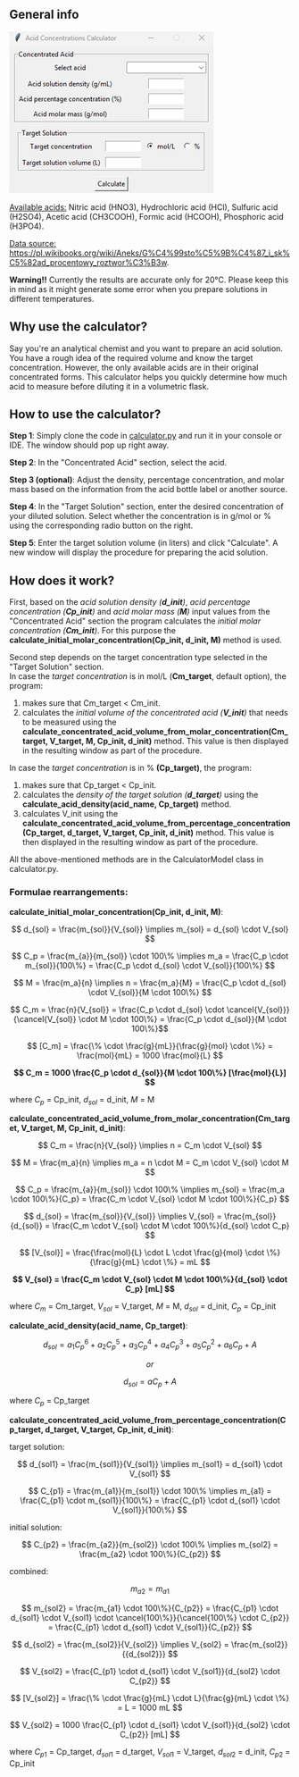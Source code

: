 ## General info
![calculator_interface.png](calculator_interface.png)

<u>Available acids:</u> Nitric acid (HNO3), Hydrochloric acid (HCl), Sulfuric acid (H2SO4), Acetic acid (CH3COOH), Formic acid (HCOOH), Phosphoric acid (H3PO4).

<u>Data source:</u> https://pl.wikibooks.org/wiki/Aneks/G%C4%99sto%C5%9B%C4%87_i_sk%C5%82ad_procentowy_roztwor%C3%B3w.

<b>Warning!!</b> Currently the results are accurate only for 20°C. Please keep this in mind as it might generate some error when you prepare solutions in different temperatures. 

## Why use the calculator?
Say you're an analytical chemist and you want to prepare an acid solution. You have a rough idea of the required volume and know the target concentration. However, the only available acids are in their original concentrated forms. This calculator helps you quickly determine how much acid to measure before diluting it in a volumetric flask.

## How to use the calculator? 
<b>Step 1</b>: Simply clone the code in <u>calculator.py</u> and run it in your console or IDE. The window should pop up right away.

<b>Step 2</b>: In the "Concentrated Acid" section, select the acid.

<b>Step 3 (optional)</b>: Adjust the density, percentage concentration, and molar mass based on the information from the acid bottle label or another source.  

<b>Step 4</b>: In the "Target Solution" section, enter the desired concentration of your diluted solution. Select whether the concentration is in g/mol or % using the corresponding radio button on the right.

<b>Step 5</b>: Enter the target solution volume (in liters) and click "Calculate". A new window will display the procedure for preparing the acid solution.

## How does it work?
First, based on the *acid solution density (**d_init**)*, *acid percentage concentration (**Cp_init**)* and *acid molar mass (**M**)* input values from the "Concentrated Acid" section the program calculates the *initial molar concentration (**Cm_init**)*. For this purpose the **calculate_initial_molar_concentration(Cp_init, d_init, M)** method is used.

Second step depends on the target concentration type selected in the "Target Solution" section.\
In case the *target concentration* is in mol/L (**Cm_target**, default option), the program:
1. makes sure that Cm_target < Cm_init.
2. calculates the *initial volume of the concentrated acid (**V_init**)* that needs to be measured using the **calculate_concentrated_acid_volume_from_molar_concentration(Cm_target, V_target, M, Cp_init, d_init)** method. This value is then displayed in the resulting window as part of the procedure.

In case the *target concentration* is in % **(Cp_target)**, the program:
1. makes sure that Cp_target < Cp_init.
2. calculates the *density of the target solution (**d_target**)* using the **calculate_acid_density(acid_name, Cp_target)** method.
3. calculates V_init using the **calculate_concentrated_acid_volume_from_percentage_concentration(Cp_target, d_target, V_target, Cp_init, d_init)** method. This value is then displayed in the resulting window as part of the procedure.

All the above-mentioned methods are in the CalculatorModel class in calculator.py.

### Formulae rearrangements:
**calculate_initial_molar_concentration(Cp_init, d_init, M)**:

$$ d_{sol} = \frac{m_{sol}}{V_{sol}} \implies m_{sol} = d_{sol} \cdot V_{sol} $$

$$ C_p = \frac{m_{a}}{m_{sol}} \cdot 100\% \implies m_a = \frac{C_p \cdot m_{sol}}{100\%} = \frac{C_p \cdot d_{sol} \cdot V_{sol}}{100\%} $$

$$ M = \frac{m_a}{n} \implies n = \frac{m_a}{M} = \frac{C_p \cdot d_{sol} \cdot V_{sol}}{M \cdot 100\%} $$

$$ C_m = \frac{n}{V_{sol}} = \frac{C_p \cdot d_{sol} \cdot \cancel{V_{sol}}}{\cancel{V_{sol}} \cdot M \cdot 100\%} = \frac{C_p \cdot d_{sol}}{M \cdot 100\%}$$

$$ [C_m] = \frac{\% \cdot \frac{g}{mL}}{\frac{g}{mol} \cdot \%} = \frac{mol}{mL} = 1000 \frac{mol}{L} $$

**$$ C_m = 1000 \frac{C_p \cdot d_{sol}}{M \cdot 100\%} [\frac{mol}{L}] $$**

where $C_p$ = Cp_init, $d_{sol}$ = d_init, $M$ = M 

**calculate_concentrated_acid_volume_from_molar_concentration(Cm_target, V_target, M, Cp_init, d_init)**:

$$ C_m = \frac{n}{V_{sol}} \implies n = C_m \cdot V_{sol} $$

$$ M = \frac{m_a}{n} \implies m_a = n \cdot M =  C_m \cdot V_{sol} \cdot M $$

$$ C_p = \frac{m_{a}}{m_{sol}} \cdot 100\% \implies m_{sol} = \frac{m_a \cdot 100\%}{C_p} = \frac{C_m \cdot V_{sol} \cdot M \cdot 100\%}{C_p} $$

$$ d_{sol} = \frac{m_{sol}}{V_{sol}} \implies V_{sol} = \frac{m_{sol}}{d_{sol}} = \frac{C_m \cdot V_{sol} \cdot M \cdot 100\%}{d_{sol} \cdot C_p} $$

$$ [V_{sol}] = \frac{\frac{mol}{L} \cdot L \cdot \frac{g}{mol} \cdot \%}{\frac{g}{mL} \cdot \%} = mL $$

**$$ V_{sol} = \frac{C_m \cdot V_{sol} \cdot M \cdot 100\%}{d_{sol} \cdot C_p} [mL] $$**

where $C_m$ = Cm_target, $V_{sol}$ = V_target, $M$ = M, $d_{sol}$ = d_init, $C_p$ = Cp_init 

**calculate_acid_density(acid_name, Cp_target)**:

$$ d_{sol} = a_1C_p^6 + a_2C_p^5 + a_3C_p^4 + a_4C_p^3 + a_5C_p^2 + a_6C_p + A $$

$$ or $$

$$ d_{sol} = aC_p + A $$

where $C_p$ = Cp_target

**calculate_concentrated_acid_volume_from_percentage_concentration(Cp_target, d_target, V_target, Cp_init, d_init)**:

target solution:

$$ d_{sol1} = \frac{m_{sol1}}{V_{sol1}} \implies m_{sol1} = d_{sol1} \cdot V_{sol1} $$

$$ C_{p1} = \frac{m_{a1}}{m_{sol1}} \cdot 100\% \implies m_{a1} = \frac{C_{p1} \cdot m_{sol1}}{100\%} = \frac{C_{p1} \cdot d_{sol1} \cdot V_{sol1}}{100\%} $$

initial solution:

$$ C_{p2} = \frac{m_{a2}}{m_{sol2}} \cdot 100\% \implies m_{sol2} = \frac{m_{a2} \cdot 100\%}{C_{p2}} $$

combined:

$$ m_{a2} = m_{a1} $$

$$ m_{sol2} = \frac{m_{a1} \cdot 100\%}{C_{p2}} = \frac{C_{p1} \cdot d_{sol1} \cdot V_{sol1} \cdot \cancel{100\%}}{\cancel{100\%} \cdot C_{p2}} = \frac{C_{p1} \cdot d_{sol1} \cdot V_{sol1}}{C_{p2}} $$

$$ d_{sol2} = \frac{m_{sol2}}{V_{sol2}} \implies V_{sol2} = \frac{m_{sol2}}{{d_{sol2}}} $$

$$ V_{sol2} = \frac{C_{p1} \cdot d_{sol1} \cdot V_{sol1}}{d_{sol2} \cdot C_{p2}} $$

$$ [V_{sol2}] = \frac{\% \cdot \frac{g}{mL} \cdot L}{\frac{g}{mL} \cdot \%} = L = 1000 mL $$

$$ V_{sol2} = 1000 \frac{C_{p1} \cdot d_{sol1} \cdot V_{sol1}}{d_{sol2} \cdot C_{p2}} [mL] $$

where $C_{p1}$ = Cp_target, $d_{sol1}$ = d_target, $V_{sol1}$ = V_target, $d_{sol2}$ = d_init, $C_{p2}$ = Cp_init